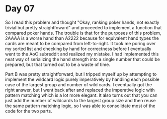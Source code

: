 # Day 07

So I read this problem and thought "Okay, ranking poker hands, not exactly trivial but pretty straightfoward" and
proceeded to implement a function that compared poker hands. The trouble is that for the purposes of this problem, 2AAAA
is a worse hand than A2222 because for equivalent hand types the cards are meant to be compared from left-to-right. It
took me poring over my sorted list and checking by hand for correctness before I eventually went to the AoC subreddit
and realized my mistake. I had implemented this neat way of serializing the hand strength into a single number that
could be prepared, but that turned out to be a waste of time.

Part B was pretty straightforward, but I tripped myself up by attempting to implement the wildcard logic purely
imperatively by handling each possible case of the largest group and number of wild cards. I eventually got the right
answer, but I went back after and replaced the imperative logic with pattern matching which is a lot more elegant. It
also turns out that you can just add the number of wildcards to the largest group size and then reuse the same pattern
matching logic, so I was able to consolidate most of the code for the two parts.
